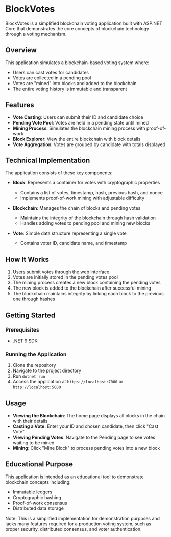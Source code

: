 # BlockVotes

BlockVotes is a simplified blockchain voting application built with ASP.NET Core that demonstrates the core concepts of blockchain technology through a voting mechanism.

## Overview

This application simulates a blockchain-based voting system where:

- Users can cast votes for candidates
- Votes are collected in a pending pool
- Votes are "mined" into blocks and added to the blockchain
- The entire voting history is immutable and transparent

## Features

- **Vote Casting**: Users can submit their ID and candidate choice
- **Pending Vote Pool**: Votes are held in a pending state until mined
- **Mining Process**: Simulates the blockchain mining process with proof-of-work
- **Block Explorer**: View the entire blockchain with block details
- **Vote Aggregation**: Votes are grouped by candidate with totals displayed

## Technical Implementation

The application consists of these key components:

- **Block**: Represents a container for votes with cryptographic properties
  - Contains a list of votes, timestamp, hash, previous hash, and nonce
  - Implements proof-of-work mining with adjustable difficulty

- **Blockchain**: Manages the chain of blocks and pending votes
  - Maintains the integrity of the blockchain through hash validation
  - Handles adding votes to pending pool and mining new blocks

- **Vote**: Simple data structure representing a single vote
  - Contains voter ID, candidate name, and timestamp

## How It Works

1. Users submit votes through the web interface
2. Votes are initially stored in the pending votes pool
3. The mining process creates a new block containing the pending votes
4. The new block is added to the blockchain after successful mining
5. The blockchain maintains integrity by linking each block to the previous one through hashes

## Getting Started

### Prerequisites

- .NET 9 SDK

### Running the Application

1. Clone the repository
2. Navigate to the project directory
3. Run `dotnet run`
4. Access the application at `https://localhost:7000` or `http://localhost:5000`

## Usage

- **Viewing the Blockchain**: The home page displays all blocks in the chain with their details
- **Casting a Vote**: Enter your ID and chosen candidate, then click "Cast Vote"
- **Viewing Pending Votes**: Navigate to the Pending page to see votes waiting to be mined
- **Mining**: Click "Mine Block" to process pending votes into a new block

## Educational Purpose

This application is intended as an educational tool to demonstrate blockchain concepts including:

- Immutable ledgers
- Cryptographic hashing
- Proof-of-work consensus
- Distributed data storage

Note: This is a simplified implementation for demonstration purposes and lacks many features required for a production voting system, such as proper security, distributed consensus, and voter authentication.
